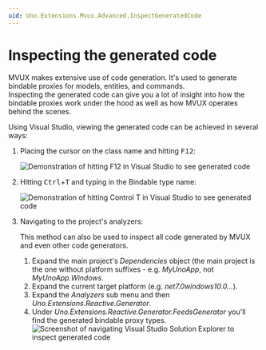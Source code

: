 ```yaml
---
uid: Uno.Extensions.Mvux.Advanced.InspectGeneratedCode
---
```


# Inspecting the generated code

MVUX makes extensive use of code generation. It's used to generate bindable proxies for models, entities, and commands.  
Inspecting the generated code can give you a lot of insight into how the bindable proxies work under the hood as well as how MVUX operates behind the scenes.

Using Visual Studio, viewing the generated code can be achieved in several ways:

1. Placing the cursor on the class name and hitting <kbd>F12</kbd>:

    ![Demonstration of hitting F12 in Visual Studio to see generated code](../Assets/InspectingGeneratedCode-1.gif)

1. Hitting <kbd>Ctrl</kbd>+<kbd>T</kbd> and typing in the Bindable type name:

    ![Demonstration of hitting Control T in Visual Studio to see generated code](../Assets/InspectingGeneratedCode-2.gif)

1. Navigating to the project's analyzers:

    This method can also be used to inspect all code generated by MVUX and even other code generators.

    1. Expand the main project's *Dependencies* object (the main project is the one without platform suffixes - e.g. *MyUnoApp*, not *MyUnoApp.Windows*.
    2. Expand the current target platform (e.g. *net7.0windows10.0...*).
    3. Expand the *Analyzers* sub menu and then *Uno.Extensions.Reactive.Generator*.
    4. Under *Uno.Extensions.Reactive.Generator.FeedsGenerator* you'll find the generated bindable proxy types.
    ![Screenshot of navigating Visual Studio Solution Explorer to inspect generated code](../Assets/InspectingGeneratedCode-3.jpg)

